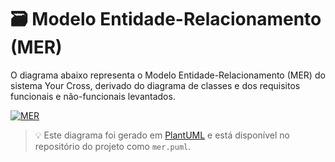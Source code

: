 # 🗃️ Modelo Entidade-Relacionamento (MER)

O diagrama abaixo representa o Modelo Entidade-Relacionamento (MER) do sistema Your Cross, derivado do diagrama de classes e dos requisitos funcionais e não-funcionais levantados.

[![MER](https://img.plantuml.biz/plantuml/svg/dLJDRXCn4BxlKvXU-1790t101P5Ag2gA2ZrLKJJOatOahxsCRGH2F0md7gGlnZAEDnDAb48k-RxFzdwVxHcVfWoSI-zDZznboXxDHNJeerc4J0uSpYxHWwKOeCUGetboiRXysdMFyYtsQ0OF5BhkiNdjeuqlp5KgTp-OOkemPCfVpKbJJWmaCn8OiVdMcV7tZDowL6LSUVNsZRbUdgzaQ3QJln1x580za1UKCDo2e4p3k6xnxkgY-zvDVgzy2TLCaBA2aIkZv-RitCnUjappNPYz20uoh0CaIxB_wemUDp5iemM7ZBQEf0ov9863Xn3NvCnrzLcEN5naOAKpBpbkCAN8adjYAllGj7_ERnat0Z0DQ0cytAeEguAyHykOWGaaoOwgA6aI7vP5tuthAL3A36wxLr7q7Vtc3_okAhiFZ1HKqLKk3XKgYop2WOBBb8kF0XqcosGXxig00bbIV4Ez47r1qtKtOQv7zuvZyGNPagKQj36T5Qjsl3zkk0nntPTaYmSM2JyL6chJLbDzDChwmCceqwzBvjECrQ5yUj7aCDVpzj97TjWBIiY4II3ZW9bit58BV0Ft-hlTxz7cbjdpDhxwpwtgfm0oqySYTQ4hSCcOCDpzX5qHLidMLcf4ztILL1lTSnDm6xc2jWrp_VVDwJnd521O98wxF1wsFI589ndvqHBRxuTXUl9SOHZLTOy9qzwh1ZUr_AfdOzgtQGUyZssu7TFkGo9z1X_vZnVk58ChlUz-0G00)](https://editor.plantuml.com/uml/dLJDRXCn4BxlKvXU-1790t101P5Ag2gA2ZrLKJJOatOahxsCRGH2F0md7gGlnZAEDnDAb48k-RxFzdwVxHcVfWoSI-zDZznboXxDHNJeerc4J0uSpYxHWwKOeCUGetboiRXysdMFyYtsQ0OF5BhkiNdjeuqlp5KgTp-OOkemPCfVpKbJJWmaCn8OiVdMcV7tZDowL6LSUVNsZRbUdgzaQ3QJln1x580za1UKCDo2e4p3k6xnxkgY-zvDVgzy2TLCaBA2aIkZv-RitCnUjappNPYz20uoh0CaIxB_wemUDp5iemM7ZBQEf0ov9863Xn3NvCnrzLcEN5naOAKpBpbkCAN8adjYAllGj7_ERnat0Z0DQ0cytAeEguAyHykOWGaaoOwgA6aI7vP5tuthAL3A36wxLr7q7Vtc3_okAhiFZ1HKqLKk3XKgYop2WOBBb8kF0XqcosGXxig00bbIV4Ez47r1qtKtOQv7zuvZyGNPagKQj36T5Qjsl3zkk0nntPTaYmSM2JyL6chJLbDzDChwmCceqwzBvjECrQ5yUj7aCDVpzj97TjWBIiY4II3ZW9bit58BV0Ft-hlTxz7cbjdpDhxwpwtgfm0oqySYTQ4hSCcOCDpzX5qHLidMLcf4ztILL1lTSnDm6xc2jWrp_VVDwJnd521O98wxF1wsFI589ndvqHBRxuTXUl9SOHZLTOy9qzwh1ZUr_AfdOzgtQGUyZssu7TFkGo9z1X_vZnVk58ChlUz-0G00)

> 💡 Este diagrama foi gerado em [PlantUML](https://plantuml.com/) e está disponível no repositório do projeto como `mer.puml`.
